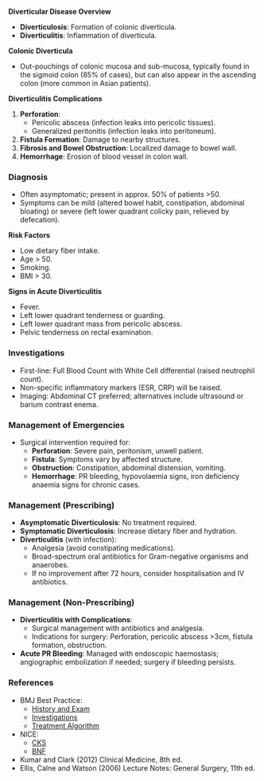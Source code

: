**Diverticular Disease Overview**
- **Diverticulosis**: Formation of colonic diverticula.
- **Diverticulitis**: Inflammation of diverticula.

**Colonic Diverticula**
- Out-pouchings of colonic mucosa and sub-mucosa, typically found in the sigmoid colon (85% of cases), but can also appear in the ascending colon (more common in Asian patients).

**Diverticulitis Complications**
1. **Perforation**:
   - Pericolic abscess (infection leaks into pericolic tissues).
   - Generalized peritonitis (infection leaks into peritoneum).
2. **Fistula Formation**: Damage to nearby structures.
3. **Fibrosis and Bowel Obstruction**: Localized damage to bowel wall.
4. **Hemorrhage**: Erosion of blood vessel in colon wall.

### Diagnosis
- Often asymptomatic; present in approx. 50% of patients >50.
- Symptoms can be mild (altered bowel habit, constipation, abdominal bloating) or severe (left lower quadrant colicky pain, relieved by defecation).

**Risk Factors**
- Low dietary fiber intake.
- Age > 50.
- Smoking.
- BMI > 30.

**Signs in Acute Diverticulitis**
- Fever.
- Left lower quadrant tenderness or guarding.
- Left lower quadrant mass from pericolic abscess.
- Pelvic tenderness on rectal examination.

### Investigations
- First-line: Full Blood Count with White Cell differential (raised neutrophil count).
- Non-specific inflammatory markers (ESR, CRP) will be raised.
- Imaging: Abdominal CT preferred; alternatives include ultrasound or barium contrast enema.

### Management of Emergencies
- Surgical intervention required for:
  - **Perforation**: Severe pain, peritonism, unwell patient.
  - **Fistula**: Symptoms vary by affected structure.
  - **Obstruction**: Constipation, abdominal distension, vomiting.
  - **Hemorrhage**: PR bleeding, hypovolaemia signs, iron deficiency anaemia signs for chronic cases.

### Management (Prescribing)
- **Asymptomatic Diverticulosis**: No treatment required.
- **Symptomatic Diverticulosis**: Increase dietary fiber and hydration.
- **Diverticulitis** (with infection): 
  - Analgesia (avoid constipating medications).
  - Broad-spectrum oral antibiotics for Gram-negative organisms and anaerobes. 
  - If no improvement after 72 hours, consider hospitalisation and IV antibiotics.

### Management (Non-Prescribing)
- **Diverticulitis with Complications**:
  - Surgical management with antibiotics and analgesia.
  - Indications for surgery: Perforation, pericolic abscess >3cm, fistula formation, obstruction.
- **Acute PR Bleeding**: Managed with endoscopic haemostasis; angiographic embolization if needed; surgery if bleeding persists.

### References
- BMJ Best Practice:
  - [History and Exam](https://bestpractice.bmj.com/topics/en-gb/16/history-exam)
  - [Investigations](https://bestpractice.bmj.com/topics/en-gb/16/investigations)
  - [Treatment Algorithm](https://bestpractice.bmj.com/topics/en-gb/16/treatment-algorithm#referencePop61)
- NICE:
  - [CKS](https://cks.nice.org.uk/diverticular-disease#!backgroundSub)
  - [BNF](https://bnf.nice.org.uk/treatment-summary/diverticular-disease-and-diverticulitis.html)
- Kumar and Clark (2012) Clinical Medicine, 8th ed.
- Ellis, Calne and Watson (2006) Lecture Notes: General Surgery, 11th ed.